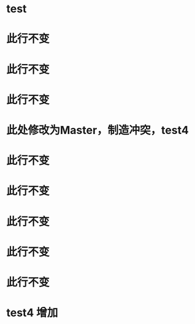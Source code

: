 # test

# 此行不变

# 此行不变



# 此行不变

# 此处修改为Master，制造冲突，test4

# 此行不变

# 此行不变

# 此行不变

# 此行不变

# 此行不变

# test4 增加
